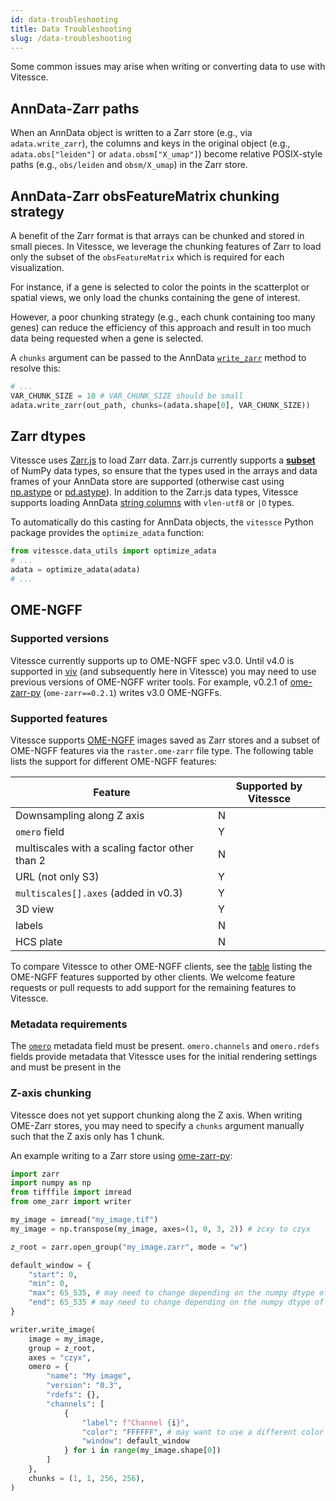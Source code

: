 ```yaml
---
id: data-troubleshooting
title: Data Troubleshooting
slug: /data-troubleshooting
---
```


Some common issues may arise when writing or converting data to use with Vitessce.

## AnnData-Zarr paths

When an AnnData object is written to a Zarr store (e.g., via `adata.write_zarr`), the columns and keys in the original object (e.g., `adata.obs["leiden"]` or `adata.obsm["X_umap"]`) become relative POSIX-style paths (e.g., `obs/leiden` and `obsm/X_umap`) in the Zarr store.

## AnnData-Zarr obsFeatureMatrix chunking strategy

A benefit of the Zarr format is that arrays can be chunked and stored in small pieces.
In Vitessce, we leverage the chunking features of Zarr to load only the subset of the `obsFeatureMatrix` which is required for each visualization.

For instance, if a gene is selected to color the points in the scatterplot or spatial views, we only load the chunks containing the gene of interest.

However, a poor chunking strategy (e.g., each chunk containing too many genes) can reduce the efficiency of this approach and result in too much data being requested when a gene is selected.

A `chunks` argument can be passed to the AnnData [`write_zarr`](https://anndata.readthedocs.io/en/latest/generated/anndata.AnnData.write_zarr.html) method to resolve this:

```py
# ...
VAR_CHUNK_SIZE = 10 # VAR_CHUNK_SIZE should be small
adata.write_zarr(out_path, chunks=(adata.shape[0], VAR_CHUNK_SIZE))
```


## Zarr dtypes

Vitessce uses [Zarr.js](https://github.com/gzuidhof/zarr.js) to load Zarr data.
Zarr.js currently supports a __[subset](https://github.com/gzuidhof/zarr.js/blob/61d9cdb56ce6f8eaf97d213bcaa5b4ea8d01f5d1/src/nestedArray/types.ts#L32)__ of NumPy data types, so ensure that the types used in the arrays and data frames of your AnnData store are supported (otherwise cast using [np.astype](https://numpy.org/doc/stable/reference/generated/numpy.ndarray.astype.html) or [pd.astype](https://pandas.pydata.org/docs/reference/api/pandas.DataFrame.astype.html)).
In addition to the Zarr.js data types, Vitessce supports loading AnnData [string columns](https://github.com/vitessce/vitessce/blob/3615b55/src/loaders/data-sources/AnnDataSource.js#L102) with `vlen-utf8` or `|O` types.

To automatically do this casting for AnnData objects, the `vitessce` Python package provides the `optimize_adata` function:

```py
from vitessce.data_utils import optimize_adata
# ...
adata = optimize_adata(adata)
# ...
```

## OME-NGFF

### Supported versions

Vitessce currently supports up to OME-NGFF spec v3.0. Until v4.0 is supported in [viv](https://github.com/hms-dbmi/viv/issues/586) (and subsequently here in Vitessce) you may need to use previous versions of OME-NGFF writer tools. For example, v0.2.1 of [ome-zarr-py](https://github.com/ome/ome-zarr-py) (`ome-zarr==0.2.1`) writes v3.0 OME-NGFFs.


### Supported features

Vitessce supports [OME-NGFF](https://ngff.openmicroscopy.org/latest/) images saved as Zarr stores and a subset of OME-NGFF features via the `raster.ome-zarr` file type.
The following table lists the support for different OME-NGFF features:

| Feature | Supported by Vitessce |
|-----|-----|
| Downsampling along Z axis | N |
| `omero` field | Y |
| multiscales with a scaling factor other than 2 | N |
| URL (not only S3) | Y |
| `multiscales[].axes` (added in v0.3) | Y |
| 3D view | Y |
| labels | N |
| HCS plate | N |

To compare Vitessce to other OME-NGFF clients, see the [table](https://github.com/ome/ngff/issues/71) listing the OME-NGFF features supported by other clients.
We welcome feature requests or pull requests to add support for the remaining features to Vitessce.


### Metadata requirements

The [`omero`](https://ngff.openmicroscopy.org/latest/#omero-md) metadata field must be present. `omero.channels` and `omero.rdefs` fields provide metadata that Vitessce uses for the initial rendering settings and must be present in the 


### Z-axis chunking

Vitessce does not yet support chunking along the Z axis. When writing OME-Zarr stores, you may need to specify a `chunks` argument manually such that the Z axis only has 1 chunk.

An example writing to a Zarr store using [ome-zarr-py](https://github.com/ome/ome-zarr-py):

```py
import zarr
import numpy as np
from tifffile import imread
from ome_zarr import writer

my_image = imread("my_image.tif")
my_image = np.transpose(my_image, axes=(1, 0, 3, 2)) # zcxy to czyx

z_root = zarr.open_group("my_image.zarr", mode = "w")

default_window = {
    "start": 0,
    "min": 0,
    "max": 65_535, # may need to change depending on the numpy dtype of the my_image array
    "end": 65_535 # may need to change depending on the numpy dtype of the my_image array
}

writer.write_image(
    image = my_image,
    group = z_root,
    axes = "czyx",
    omero = {
        "name": "My image",
        "version": "0.3",
        "rdefs": {},
        "channels": [
            {
                "label": f"Channel {i}",
                "color": "FFFFFF", # may want to use a different color for each channel
                "window": default_window
            } for i in range(my_image.shape[0])
        ]
    },
    chunks = (1, 1, 256, 256),
)
```
